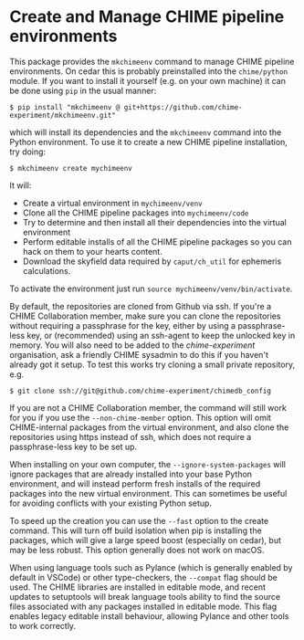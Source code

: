 # Create and Manage CHIME pipeline environments

This package provides the `mkchimeenv` command to manage CHIME pipeline
environments. On cedar this is probably preinstalled into the `chime/python`
module. If you want to install it yourself (e.g. on your own machine) it can be
done using `pip` in the usual manner:
```
$ pip install "mkchimeenv @ git+https://github.com/chime-experiment/mkchimeenv.git"
```
which will install its dependencies and the `mkchimeenv` command into the
Python environment. To use it to create a new CHIME pipeline installation, try
doing:
```
$ mkchimeenv create mychimeenv
```

It will:
- Create a virtual environment in `mychimeenv/venv`
- Clone all the CHIME pipeline packages into `mychimeenv/code`
- Try to determine and then install all their dependencies into the virtual
  environment
- Perform editable installs of all the CHIME pipeline packages so you can hack
  on them to your hearts content.
- Download the skyfield data required by `caput/ch_util` for ephemeris
  calculations.

To activate the environment just run `source mychimeenv/venv/bin/activate`.

By default, the repositories are cloned from Github via ssh.
If you're a CHIME Collaboration member, make sure you can clone the
repositories without requiring a passphrase for the key, either by using a
passphrase-less key, or (recommended) using an ssh-agent to keep the unlocked
key in memory. You will also need to be added to the *chime-experiment*
organisation, ask a friendly CHIME sysadmin to do this if you haven't already
got it setup. To test this works try cloning a small private repository, e.g.
```
$ git clone ssh://git@github.com/chime-experiment/chimedb_config
```

If you are not a CHIME Collaboration member, the command will still work for you if
you use the `--non-chime-member` option. This option will omit CHIME-internal packages
from the virtual environment, and also clone the repositories using https instead of
ssh, which does not require a passphrase-less key to be set up.

When installing on your own computer, the `--ignore-system-packages` will ignore
packages that are already installed into your base Python environment, and will instead
perform fresh installs of the required packages into the new virtual environment. This
can sometimes be useful for avoiding conflicts with your existing Python setup.

To speed up the creation you can use the `--fast` option to the create command.
This will turn off build isolation when pip is installing the packages, which
will give a large speed boost (especially on cedar), but may be less robust. This option
generally does not work on macOS.

When using language tools such as Pylance (which is generally enabled by default in
VSCode) or other type-checkers, the `--compat` flag should be used. The CHIME libraries
are installed in editable mode, and recent updates to setuptools will break language
tools ability to find the source files associated with any packages installed in
editable mode. This flag enables legacy editable install behaviour, allowing Pylance
and other tools to work correctly.
